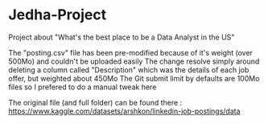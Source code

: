# Jedha-Project
Project about "What's the best place to be a Data Analyst in the US"


The "posting.csv" file has been pre-modified because of it's weight (over 500Mo) and couldn't be uploaded easily
The change resolve simply around deleting a column called "Description" which was the details of each job offer, but weighted about 450Mo 
The Git submit limit by defaults are 100Mo files so I prefered to do a manual tweak here 

The original file (and full folder) can be found there : https://www.kaggle.com/datasets/arshkon/linkedin-job-postings/data

